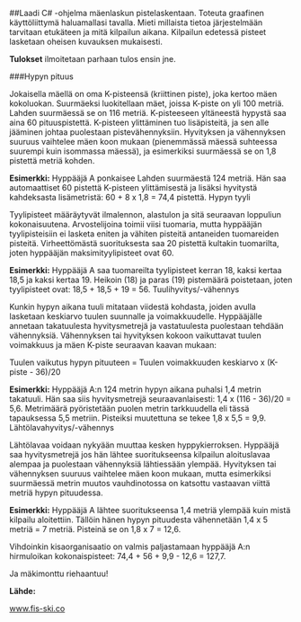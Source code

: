 ##Laadi C# -ohjelma mäenlaskun pistelaskentaan. Toteuta graafinen käyttöliittymä haluamallasi tavalla.
Mieti millaista tietoa järjestelmään tarvitaan etukäteen ja mitä kilpailun aikana. Kilpailun edetessä pisteet lasketaan oheisen kuvauksen mukaisesti. 

**Tulokset** ilmoitetaan parhaan tulos ensin jne.

###Hypyn pituus

Jokaisella mäellä on oma K-pisteensä (kriittinen piste), joka kertoo mäen kokoluokan. Suurmäeksi luokitellaan mäet, joissa K-piste on yli 100 metriä. Lahden suurmäessä se on 116 metriä. K-pisteeseen yltäneestä hypystä saa aina 60 pituuspistettä. K-pisteen ylittäminen tuo lisäpisteitä, ja sen alle jääminen johtaa puolestaan pistevähennyksiin. Hyvityksen ja vähennyksen suuruus vaihtelee mäen koon mukaan (pienemmässä mäessä suhteessa suurempi kuin isommassa mäessä), ja esimerkiksi suurmäessä se on 1,8 pistettä metriä kohden.

**Esimerkki:** Hyppääjä A ponkaisee Lahden suurmäestä 124 metriä. Hän saa automaattiset 60 pistettä K-pisteen ylittämisestä ja lisäksi hyvitystä kahdeksasta lisämetristä: 60 + 8 x 1,8 = 74,4 pistettä.
Hypyn tyyli

Tyylipisteet määräytyvät ilmalennon, alastulon ja sitä seuraavan loppuliun kokonaisuutena. Arvostelijoina toimii viisi tuomaria, mutta hyppääjän tyylipisteisiin ei lasketa eniten ja vähiten pisteitä antaneiden tuomareiden pisteitä. Virheettömästä suorituksesta saa 20 pistettä kultakin tuomarilta, joten hyppääjän maksimityylipisteet ovat 60.

**Esimerkki:** Hyppääjä A saa tuomareilta tyylipisteet kerran 18, kaksi kertaa 18,5 ja kaksi kertaa 19. Heikoin (18) ja paras (19) pistemäärä poistetaan, joten tyylipisteet ovat: 18,5 + 18,5 + 19 = 56.
Tuulihyvitys/-vähennys

Kunkin hypyn aikana tuuli mitataan viidestä kohdasta, joiden avulla lasketaan keskiarvo tuulen suunnalle ja voimakkuudelle. Hyppääjälle annetaan takatuulesta hyvitysmetrejä ja vastatuulesta puolestaan tehdään vähennyksiä. Vähennyksen tai hyvityksen kokoon vaikuttavat tuulen voimakkuus ja mäen K-piste seuraavan kaavan mukaan:

Tuulen vaikutus hypyn pituuteen = Tuulen voimakkuuden keskiarvo x (K-piste - 36)/20

**Esimerkki:** Hyppääjä A:n 124 metrin hypyn aikana puhalsi 1,4 metrin takatuuli. Hän saa siis hyvitysmetrejä seuraavanlaisesti: 1,4 x (116 - 36)/20 = 5,6. Metrimäärä pyöristetään puolen metrin tarkkuudella eli tässä tapauksessa 5,5 metriin. Pisteiksi muutettuna se tekee 1,8 x 5,5 = 9,9.
Lähtölavahyvitys/-vähennys

Lähtölavaa voidaan nykyään muuttaa kesken hyppykierroksen. Hyppääjä saa hyvitysmetrejä jos hän lähtee suoritukseensa kilpailun aloituslavaa alempaa ja puolestaan vähennyksiä lähtiessään ylempää. Hyvityksen tai vähennyksen suuruus vaihtelee mäen koon mukaan, mutta esimerkiksi suurmäessä metrin muutos vauhdinotossa on katsottu vastaavan viittä metriä hypyn pituudessa.

**Esimerkki:** Hyppääjä A lähtee suoritukseensa 1,4 metriä ylempää kuin mistä kilpailu aloitettiin. Tällöin hänen hypyn pituudesta vähennetään 1,4 x 5 metriä = 7 metriä. Pisteinä se on 1,8 x 7 = 12,6.

Vihdoinkin kisaorganisaatio on valmis paljastamaan hyppääjä A:n hirmuloikan kokonaispisteet: 74,4 + 56 + 9,9 - 12,6 = 127,7.

Ja mäkimonttu riehaantuu!

**Lähde:**

www.fis-ski.co
